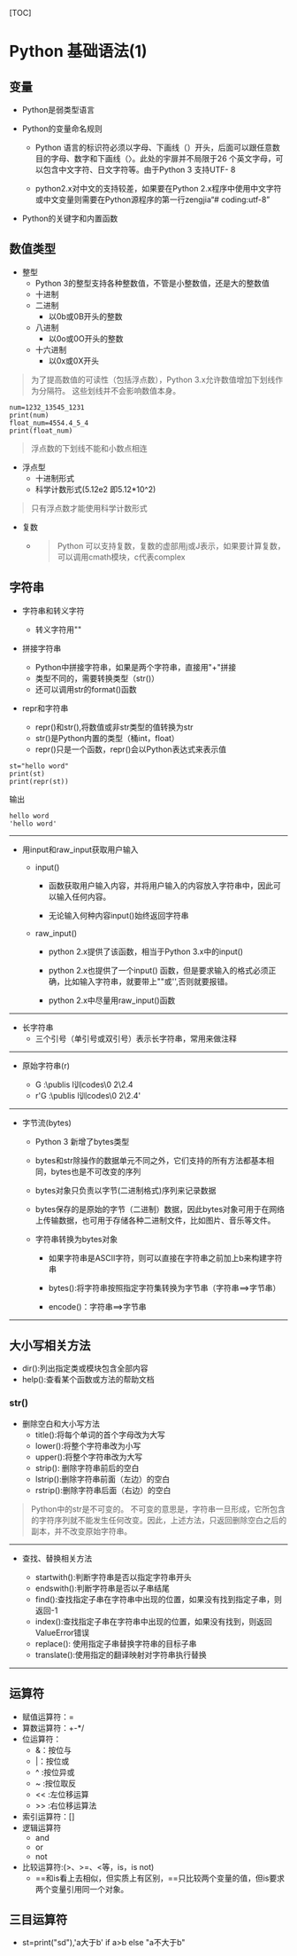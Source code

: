 
[TOC]
# Python 基础语法(1)

## 变量
+ Python是弱类型语言

+ Python的变量命名规则

  + Python 语言的标识符必须以字母、下画线（）开头，后面可以跟任意数目的字母、数字和下画线（〉。此处的宇扉并不局限于26 个英文字母，可以包含中文字符、日文字符等。由于Python 3 支持UTF- 8

  + python2.x对中文的支持较差，如果要在Python 2.x程序中使用中文字符或中文变量则需要在Python源程序的第一行zengjia“# coding:utf-8”

+ Python的关键字和内置函数

## 数值类型
+ 整型
  + Python 3的整型支持各种整数值，不管是小整数值，还是大的整数值
  + 十进制
  + 二进制
    + 以0b或0B开头的整数
  + 八进制
    + 以0o或0O开头的整数
  + 十六进制
    + 以0x或0X开头

> 为了提高数值的可读性（包括浮点数），Python 3.x允许数值增加下划线作为分隔符。
> 这些划线并不会影响数值本身。
```
num=1232_13545_1231
print(num)
float_num=4554.4_5_4
print(float_num)
```
> 浮点数的下划线不能和小数点相连

+ 浮点型
  + 十进制形式
  + 科学计数形式(5.12e2 即5.12\*10^2)
> 只有浮点数才能使用科学计数形式


+ 复数
  + > Python 可以支持复数，复数的虚部用j或J表示，如果要计算复数，可以调用cmath模块，c代表complex

## 字符串

+ 字符串和转义字符
  + 转义字符用"\"

+ 拼接字符串
  + Python中拼接字符串，如果是两个字符串，直接用"+"拼接
  + 类型不同的，需要转换类型（str()）
  + 还可以调用str的format()函数

+ repr和字符串
  + repr()和str(),将数值或非str类型的值转换为str
  + str()是Python内置的类型（桶int，float）
  + repr()只是一个函数，repr()会以Python表达式来表示值

```
st="hello word"
print(st)
print(repr(st))
```
输出
```
hello word
'hello word'
```

***

+ 用input和raw_input获取用户输入

  + input()

    + 函数获取用户输入内容，并将用户输入的内容放入字符串中，因此可以输入任何内容。

    + 无论输入何种内容input()始终返回字符串

  + raw_input()

    + python 2.x提供了该函数，相当于Python 3.x中的input()
    + python 2.x也提供了一个input() 函数，但是要求输入的格式必须正确，比如输入字符串，就要带上""或'',否则就要报错。

    + python 2.x中尽量用raw_input()函数

***
+ 长字符串
  + 三个引号（单引号或双引号）表示长字符串，常用来做注释

***

+ 原始字符串(r)

  + G :\\publis l训codes\\0 2\\2.4
  + r'G :\publis l训codes\0 2\2.4'

***

+ 字节流(bytes)

  + Python 3 新增了bytes类型

  + bytes和str除操作的数据单元不同之外，它们支持的所有方法都基本相同，bytes也是不可改变的序列

  + bytes对象只负责以字节(二进制格式)序列来记录数据

  + bytes保存的是原始的字节（二进制）数据，因此bytes对象可用于在网络上传输数据，也可用于存储各种二进制文件，比如图片、音乐等文件。

  + 字符串转换为bytes对象

    + 如果字符串是ASCII字符，则可以直接在字符串之前加上b来构建字符串

    + bytes():将字符串按照指定字符集转换为字节串（字符串==>字节串）

    + encode()：字符串==>字节串

***

## 大小写相关方法

+ dir():列出指定类或模块包含全部内容
+ help():查看某个函数或方法的帮助文档

### str()

+ 删除空白和大小写方法
  + title():将每个单词的首个字母改为大写
  + lower():将整个字符串改为小写
  + upper():将整个字符串改为大写
  + strip(): 删除字符串前后的空白
  + lstrip():删除字符串前面（左边）的空白
  + rstrip():删除字符串后面（右边）的空白

> Python中的str是不可变的。
> 不可变的意思是，字符串一旦形成，它所包含的字符序列就不能发生任何改变。因此，上述方法，只返回删除空白之后的副本，并不改变原始字符串。
***
+ 查找、替换相关方法

  + startwith():判断字符串是否以指定字符串开头
  + endswith():判断字符串是否以子串结尾
  + find():查找指定子串在字符串中出现的位置，如果没有找到指定子串，则返回-1
  + index():查找指定子串在字符串中出现的位置，如果没有找到，则返回ValueError错误
  + replace(): 使用指定子串替换字符串的目标子串
  + translate():使用指定的翻译映射对字符串执行替换

***

## 运算符

+ 赋值运算符：=
+ 算数运算符：+-*/
+ 位运算符：
  + &：按位与
  + |：按位或
  + ^ :按位异或
  + ~ :按位取反
  + << :左位移运算
  + \>> :右位移运算法
+ 索引运算符：[] 
+ 逻辑运算符
  + and
  + or 
  + not
+ 比较运算符:(>、>=、<等，is，is not)
  + ==和is看上去相似，但实质上有区别，==只比较两个变量的值，但is要求两个变量引用同一个对象。

## 三目运算符
+ st=print("sd"),'a大于b' if a>b else "a不大于b"

